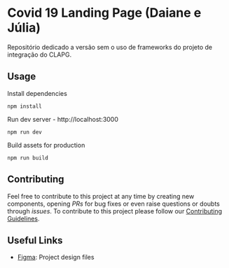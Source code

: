 # Covid 19 Landing Page (Daiane e Júlia)

Repositório dedicado a versão sem o uso de frameworks do projeto de integração do CLAPG.
## Usage

Install dependencies

```
npm install
```

Run dev server - http://localhost:3000

```
npm run dev
```

Build assets for production

```
npm run build
```
## Contributing

Feel free to contribute to this project at any time by creating new components, opening _PRs_ for bug fixes or even raise questions or doubts through _issues_. To contribute to this project please follow our [Contributing Guidelines](CONTRIBUTING.md).
## Useful Links

- [Figma](https://www.figma.com/file/vlZD6LJG9cyTiMJ7pnbBY4/CLAPG---COVID-19?node-id=0%3A1): Project design files
